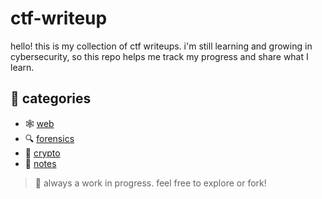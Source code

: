 # ctf-writeup

hello! this is my collection of ctf writeups. i'm still learning and growing in cybersecurity, so this repo helps me track my progress and share what I learn.

## 📁 categories

- 🕸️ [web](web/)
- 🔍 [forensics](forensics/)
- 🔐 [crypto](crypto/)
- 📝 [notes](notes/)

> 🚧 always a work in progress. feel free to explore or fork!

